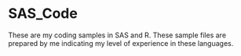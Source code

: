 # SAS_Code
These are my coding samples in SAS and R. These sample files are prepared by me indicating my level of experience in these languages.

